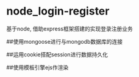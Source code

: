 # node_login-register
基于node, 借助express框架搭建的实现登录注册业务

##使用mongoose进行与mongodb数据库的连接

##运用cookie搭配session进行数据持久化

##使用模板引擎ejs作渲染
